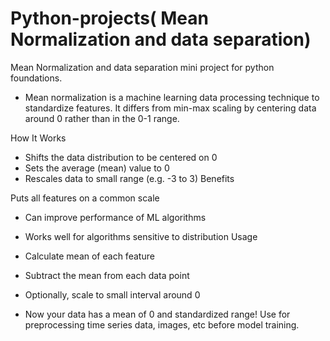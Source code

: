 # Python-projects( Mean Normalization and data separation)
Mean Normalization and data separation mini project for python foundations.
- Mean normalization is a machine learning data processing technique to standardize features. It differs from min-max scaling by centering data around 0 rather than in the 0-1 range.

How It Works

- Shifts the data distribution to be centered on 0
- Sets the average (mean) value to 0
- Rescales data to small range (e.g. -3 to 3)
Benefits

Puts all features on a common scale
- Can improve performance of ML algorithms
- Works well for algorithms sensitive to distribution
Usage

- Calculate mean of each feature
- Subtract the mean from each data point
- Optionally, scale to small interval around 0
- Now your data has a mean of 0 and standardized range! Use for preprocessing time series data, images, etc before model training.




